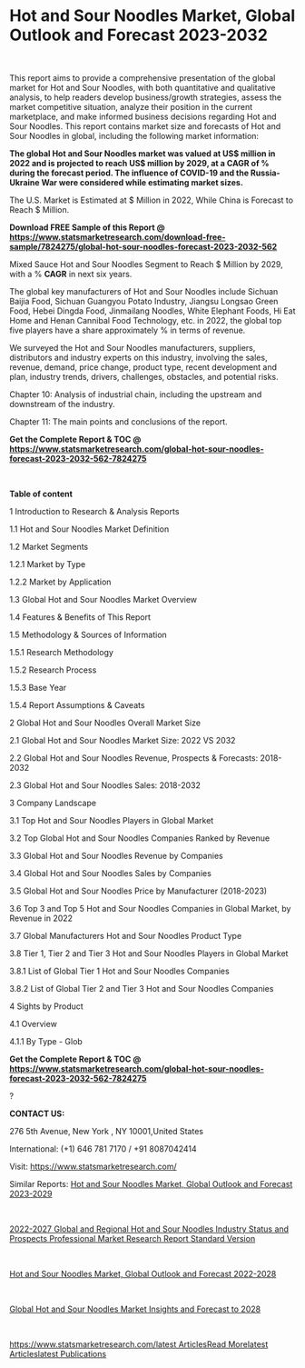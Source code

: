 <h1>Hot and Sour Noodles Market, Global Outlook and Forecast 2023-2032</h1><br/><p>This report aims to provide a comprehensive presentation of the global market for Hot and Sour Noodles, with both quantitative and qualitative analysis, to help readers develop business/growth strategies, assess the market competitive situation, analyze their position in the current marketplace, and make informed business decisions regarding Hot and Sour Noodles. This report contains market size and forecasts of Hot and Sour Noodles in global, including the following market information:</p>
 
 
 
 <p><strong>The global Hot and Sour Noodles market was valued at US$ million in 2022 and is projected to reach US$ million by 2029, at a <strong>CAGR</strong> of % during the forecast period. The influence of COVID-19 and the Russia-Ukraine War were considered while estimating market sizes.</strong></p>
 
 
 
 <p>The U.S. Market is Estimated at $ Million in 2022, While China is Forecast to Reach $ Million.</p>
 
 
 
 <p><strong>Download FREE Sample of this Report @ <a href="https://www.statsmarketresearch.com/download-free-sample/7824275/global-hot-sour-noodles-forecast-2023-2032-562">https://www.statsmarketresearch.com/download-free-sample/7824275/global-hot-sour-noodles-forecast-2023-2032-562</a></strong></p>
 
 
 
 <p>Mixed Sauce Hot and Sour Noodles Segment to Reach $ Million by 2029, with a % <strong>CAGR</strong> in next six years.</p>
 
 
 
 <p>The global key manufacturers of Hot and Sour Noodles include Sichuan Baijia Food, Sichuan Guangyou Potato Industry, Jiangsu Longsao Green Food, Hebei Dingda Food, Jinmailang Noodles, White Elephant Foods, Hi Eat Home and Henan Cannibal Food Technology, etc. in 2022, the global top five players have a share approximately % in terms of revenue.</p>
 
 
 
 <p>We surveyed the Hot and Sour Noodles manufacturers, suppliers, distributors and industry experts on this industry, involving the sales, revenue, demand, price change, product type, recent development and plan, industry trends, drivers, challenges, obstacles, and potential risks.</p>
 
 
 
 <p>Chapter 10: Analysis of industrial chain, including the upstream and downstream of the industry.</p>
 
 
 
 <p>Chapter 11: The main points and conclusions of the report.</p>
 
 
 
 <div><b>Get the Complete Report & TOC @ <a href="https://www.statsmarketresearch.com/global-hot-sour-noodles-forecast-2023-2032-562-7824275">https://www.statsmarketresearch.com/global-hot-sour-noodles-forecast-2023-2032-562-7824275</a></b></div>
 
 
 
 <p><br />
 
 <b>Table of content</b></p>
 
 
 
 <p>1 Introduction to Research & Analysis Reports<br />
 
 1.1 Hot and Sour Noodles Market Definition<br />
 
 1.2 Market Segments<br />
 
 1.2.1 Market by Type<br />
 
 1.2.2 Market by Application<br />
 
 1.3 Global Hot and Sour Noodles Market Overview<br />
 
 1.4 Features & Benefits of This Report<br />
 
 1.5 Methodology & Sources of Information<br />
 
 1.5.1 Research Methodology<br />
 
 1.5.2 Research Process<br />
 
 1.5.3 Base Year<br />
 
 1.5.4 Report Assumptions & Caveats<br />
 
 2 Global Hot and Sour Noodles Overall Market Size<br />
 
 2.1 Global Hot and Sour Noodles Market Size: 2022 VS 2032<br />
 
 2.2 Global Hot and Sour Noodles Revenue, Prospects & Forecasts: 2018-2032<br />
 
 2.3 Global Hot and Sour Noodles Sales: 2018-2032<br />
 
 3 Company Landscape<br />
 
 3.1 Top Hot and Sour Noodles Players in Global Market<br />
 
 3.2 Top Global Hot and Sour Noodles Companies Ranked by Revenue<br />
 
 3.3 Global Hot and Sour Noodles Revenue by Companies<br />
 
 3.4 Global Hot and Sour Noodles Sales by Companies<br />
 
 3.5 Global Hot and Sour Noodles Price by Manufacturer (2018-2023)<br />
 
 3.6 Top 3 and Top 5 Hot and Sour Noodles Companies in Global Market, by Revenue in 2022<br />
 
 3.7 Global Manufacturers Hot and Sour Noodles Product Type<br />
 
 3.8 Tier 1, Tier 2 and Tier 3 Hot and Sour Noodles Players in Global Market<br />
 
 3.8.1 List of Global Tier 1 Hot and Sour Noodles Companies<br />
 
 3.8.2 List of Global Tier 2 and Tier 3 Hot and Sour Noodles Companies<br />
 
 4 Sights by Product<br />
 
 4.1 Overview<br />
 
 4.1.1 By Type - Glob</p>
 
 
 
 <div><b>Get the Complete Report & TOC @ <a href="https://www.statsmarketresearch.com/global-hot-sour-noodles-forecast-2023-2032-562-7824275">https://www.statsmarketresearch.com/global-hot-sour-noodles-forecast-2023-2032-562-7824275</a></b></div>
 
 
 
 <p>? </p>
 
 
 
 <p><b>CONTACT US:</b><br />
 
 276 5th Avenue, New York , NY 10001,United States<br />
 
 International: (+1) 646 781 7170 / +91 8087042414<br />
 
 Visit: <a href="https://www.statsmarketresearch.com/">https://www.statsmarketresearch.com/</a><br />
 
 Similar Reports: <a href="https://www.statsmarketresearch.com/global-hot-sour-noodles-forecast-2023-2032-562-7824275">Hot and Sour Noodles Market, Global Outlook and Forecast 2023-2029</a><br />
 
 <br />
 
 <a href="https://www.statsmarketresearch.com/global-hot-sour-noodles-forecast-2023-2032-562-7824275">2022-2027 Global and Regional Hot and Sour Noodles Industry Status and Prospects Professional Market Research Report Standard Version</a><br />
 
 <br />
 
 <a href="https://www.statsmarketresearch.com/global-hot-sour-noodles-forecast-2023-2032-562-7824275">Hot and Sour Noodles Market, Global Outlook and Forecast 2022-2028</a><br />
 
 <br />
 
 <a href="https://www.statsmarketresearch.com/global-hot-sour-noodles-forecast-2023-2032-562-7824275">Global Hot and Sour Noodles Market Insights and Forecast to 2028</a><br />
 
 <br />
 
 <a href="https://gyeongbokgung.com">https://www.statsmarketresearch.com/</a><a href="https://hallyeomaritime.com">latest Articles</a><a href="https://jingwansa.com">Read More</a><a href="https://nguoiviet.jp/">latest Articles</a><a href="https://www.intelmarketresearch.com/">latest Publications</a></p>